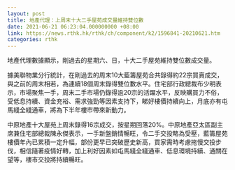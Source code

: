 ```yaml
---
layout: post
title: 地產代理：上周末十大二手屋苑成交量維持雙位數
date: 2021-06-21 06:23:04.000000000 +08:00
link: https://news.rthk.hk/rthk/ch/component/k2/1596841-20210621.htm
categories: rthk
---
```


地產代理數據顯示，剛過去的星期六、日，十大二手屋苑維持雙位數成交量。

據美聯物業分行統計，在剛過去的周末10大藍籌屋苑合共錄得約22宗買賣成交，與之前的周末相若，為連續18個周末錄得雙位數水平。住宅部行政總裁布少明表示，市場聚焦一手，周末二手市場仍錄得逾20宗的活躍水平，反映購買力不俗，受低息持續、資金充裕、需求強勁等因素支持下，睇好樓價持續向上，月底亦有屯馬綫全綫通車，將為下半年樓市帶來新動力。

中原地產十大屋苑上周末錄得16宗成交，按星期回落20%。中原地產亞太區副主席兼住宅部總裁陳永傑表示，一手新盤銷情暢旺，令二手交投略為受壓，藍籌屋苑樓價年內已累積一定升幅，部份更早已突破歷史新高，買家需時考慮拖慢交投步伐，相信隨著疫情好轉，加上利好因素如屯馬綫全綫通車、低息環境持續、通關在望等，樓市交投將持續暢旺。
